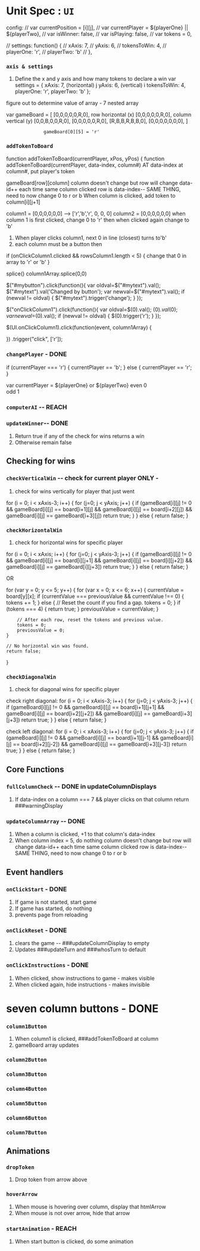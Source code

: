 # Unit Spec : `UI`


config:
// var currentPosition = [i][j],
// var currentPlayer = ${playerOne} || ${playerTwo},
// var isWinner: false,
// var isPlaying: false,
// var tokens = 0,

// settings: function() {
//   xAxis: 7,
//   yAxis: 6,
//   tokensToWin: 4,
//   playerOne: 'r',
//   playerTwo: 'b'
// },

### `axis & settings`
1. Define the x and y axis and how many tokens to declare a win
var settings = {
  xAxis: 7, (horizontal) j
  yAxis: 6, (vertical) i
  tokensToWin: 4,
  playerOne: 'r',
  playerTwo: 'b'
};

figure out to determine value of array - 7 nested array

var gameBoard = [ [0,0,0,0,0,R,0], row horizontal (x)
                  [0,0,0,0,0,R,0], column vertical (y)
                  [0,0,B,0,0,R,0],
                  [0,0,0,0,0,R,0],
                  [R,B,B,R,B,B,0],
                  [0,0,0,0,0,0,0], ]

                  gameBoard[0][5] = 'r'

### `addTokenToBoard`
function addTokenToBoard(currentPlayer, xPos, yPos) {
  function addTokenToBoard(currentPlayer, data-index, column#)
  AT data-index at column#, put player's token
  <!-- gameBoard[xPos][yPos] = playerSpot;
  gameBoard[j][i] -- [data-id][] -->
  gameBoard[row][column]
  column doesn't change but row will change
  data-id++ each time same column clicked
  row is data-index-- SAME THING,
  need to now change 0 to r or b
  When column is clicked, add token to column[i][j+1]

  column1 = [0,0,0,0,0,0] --> ['r','b','r', 0, 0, 0]
  column2 = [0,0,0,0,0,0]
  when column 1 is first clicked, change 0 to 'r' then when clicked again change to 'b'

1. When player clicks column1, next 0 in line (closest) turns to'b'
2. each column must be a button then

if (onClickColumn1.clicked && rowsColumn1.length < 5) {
  change that 0 in array to 'r' or 'b'
}

splice()
column1Array.splice(0,0)


$("#mybutton").click(function(){
  var oldval=$("#mytext").val();
  $("#mytext").val('Changed by button');
  var newval=$("#mytext").val();
  if (newval != oldval) {
    $("#mytext").trigger('change');
  }
});

$("onClickColumn1").click(function(){
  var oldval=$(0).val();
  $(0).val(0);
  var newval=$(0).val();
  if (newval != oldval) {
    $(0).trigger('r');
  }
});

$(UI.onClickColumn1).click(function(event, column1Array) {

})
.trigger("click", ['r']);

### `changePlayer` - DONE
if (currentPlayer === 'r') {
  currentPlayer == 'b';
} else {
  currentPlayer == 'r';
}

var currentPlayer = ${playerOne} or ${playerTwo}
even 0  
odd  1

### `computerAI` -- REACH

<!-- ### `updateTurn` - JS code
1. Default starts with playerOne
2. if !playerOne, then playerTwo -->

### `updateWinner`-- DONE
1. Return true if any of the check for wins returns a win
2. Otherwise remain false

## Checking for wins

### `checkVerticalWin` -- check for current player ONLY -

1. check for wins vertically for player that just went

  for (i = 0; i < xAxis-3; i++) {
    for (j=0; j < yAxis; j++) {
      if (gameBoard[i][j] != 0 && gameBoard[i][j] == board[i+1][j] && gameBoard[i][j] == board[i+2][j]) && gameBoard[i][j] == gameBoard[i+3][j])
      return true;
    }
  } else {
    return false;
  }

<!--
function checkVerticalWin(token, column, data-index) {
  if (column[i][index] < axis.xAxis) {
    for (var i = 0; i < axis.xAxis; i++) {
      if ( tokens[black] < 4) {
        tokens[black]++ (updateDataIndex)
        array.push(); (updateColumnArray)
      } else if (tokens === 4) {
        array.push();
        return updateWinner;
      } else if (column[i][index] === 7) {
        return fullColumnCheck;
      }
    }
  }
} -->

### `checkHorizontalWin`
1. check for horizontal wins for specific player

for (i = 0; i < xAxis; i++) {
  for (j=0; j < yAxis-3; j++) {
    if (gameBoard[i][j] != 0 && gameBoard[i][j] == board[i][j+1] && gameBoard[i][j] == board[i][j+2]) && gameBoard[i][j] == gameBoard[i][j+3])
    return true;
  }
} else {
  return false;
}

OR

for (var y = 0; y <= 5; y++) {
        for (var x = 0; x <= 6; x++) {
            currentValue = board[y][x];
            if (currentValue === previousValue && currentValue !== 0) {
                tokens += 1;
            } else {
                // Reset the count if you find a gap.
                tokens = 0;
            }
            if (tokens === 4) {
                return true;
            }
            previousValue = currentValue;
        }

        // After each row, reset the tokens and previous value.
        tokens = 0;
        previousValue = 0;
    }

    // No horizontal win was found.
    return false;
}

### `checkDiagonalWin`
1. check for diagonal wins for specific player

check right diagonal:
for (i = 0; i < xAxis-3; i++) {
  for (j=0; j < yAxis-3; j++) {
    if (gameBoard[i][j] != 0 && gameBoard[i][j] == board[i+1][j+1] && gameBoard[i][j] == board[i+2][j+2]) && gameBoard[i][j] == gameBoard[i+3][j+3])
    return true;
  }
} else {
  return false;
}

check left diagonal:
for (i = 0; i < xAxis-3; i++) {
  for (j=0; j < yAxis-3; j++) {
    if (gameBoard[i][j] != 0 && gameBoard[i][j] == board[i+1][j-1] && gameBoard[i][j] == board[i+2][j-2]) && gameBoard[i][j] == gameBoard[i+3][j-3])
    return true;
  }
} else {
  return false;
}


## Core Functions

<!-- ### `updateDataIndex`
1. When a column is clicked, update the data-index of that column +1
2. if that column array === 7, do nothing
tokens = tokens + 1; -->

### `fullColumnCheck` -- DONE in updateColumnDisplays
1. If data-index on a column === 7 && player clicks on that column
return ###warningDisplay

### `updateColumnArray` -- DONE
1. When a column is clicked, +1 to that column's data-index
2. When column index = 5, do nothing
column doesn't change but row will change
data-id++ each time same column clicked
row is data-index-- SAME THING,
need to now change 0 to r or b


## Event handlers

### `onClickStart` - DONE
1. If game is not started,
    start game
2. If game has started, do nothing
3. prevents page from reloading


### `onClickReset` - DONE
1. clears the game -- ###updateColumnDisplay to empty
2. Updates ###updateTurn and ###whosTurn to default

### `onClickInstructions` - DONE
1. When clicked, show instructions to game - makes visible
2. When clicked again, hide instructions - makes invisible

# seven column buttons - DONE
### `column1Button`
1. When column1 is clicked, ###addTokenToBoard at column
2. gameBoard array updates
### `column2Button`
### `column3Button`
### `column4Button`
### `column5Button`
### `column6Button`
### `column7Button`

## Animations

### `dropToken`
1. Drop token from arrow above

### `hoverArrow`
1. When mouse is hovering over column, display that htmlArrow
2. When mouse is not over arrow, hide that arrow

### `startAnimation` - REACH
1. When start button is clicked, do some animation
